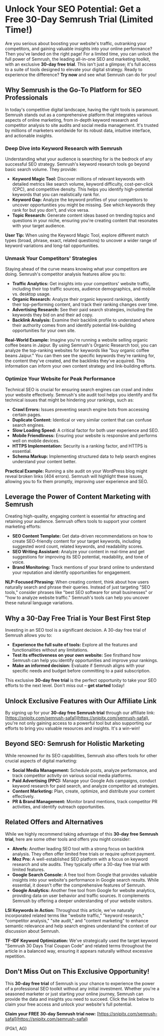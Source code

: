 # Unlock Your SEO Potential: Get a Free 30-Day Semrush Trial (Limited Time!)

Are you serious about boosting your website's traffic, outranking your competitors, and gaining valuable insights into your online performance? Then you've landed on the right page! For a limited time, you can unlock the full power of Semrush, the leading all-in-one SEO and marketing toolkit, with an exclusive **30-day free trial**. This isn't just a glimpse; it's full access to a suite of tools designed to elevate your digital strategy. Ready to experience the difference? **Try now** and see what Semrush can do for you!

## Why Semrush is the Go-To Platform for SEO Professionals

In today's competitive digital landscape, having the right tools is paramount. Semrush stands out as a comprehensive platform that integrates various aspects of online marketing, from in-depth keyword research and competitor analysis to site audits and social media management. It's trusted by millions of marketers worldwide for its robust data, intuitive interface, and actionable insights.

### Deep Dive into Keyword Research with Semrush

Understanding what your audience is searching for is the bedrock of any successful SEO strategy. Semrush's keyword research tools go beyond basic search volume. They provide:

* **Keyword Magic Tool:** Discover millions of relevant keywords with detailed metrics like search volume, keyword difficulty, cost-per-click (CPC), and competitive density. This helps you identify high-potential keywords that you can realistically rank for.
* **Keyword Gap:** Analyze the keyword profiles of your competitors to uncover opportunities you might be missing. See which keywords they rank for but you don't, and vice versa.
* **Topic Research:** Generate content ideas based on trending topics and questions in your niche, ensuring you're creating content that resonates with your target audience.

**User Tip:** When using the Keyword Magic Tool, explore different match types (broad, phrase, exact, related questions) to uncover a wider range of keyword variations and long-tail opportunities.

### Unmask Your Competitors' Strategies

Staying ahead of the curve means knowing what your competitors are doing. Semrush's competitor analysis features allow you to:

* **Traffic Analytics:** Get insights into your competitors' website traffic, including their top traffic sources, audience demographics, and mobile vs. desktop usage.
* **Organic Research:** Analyze their organic keyword rankings, identify their top-performing content, and track their ranking changes over time.
* **Advertising Research:** See their paid search strategies, including the keywords they bid on and their ad copy.
* **Backlink Analysis:** Examine their backlink profile to understand where their authority comes from and identify potential link-building opportunities for your own site.

**Real-World Example:** Imagine you're running a website selling organic coffee beans in Jaipur. By using Semrush's Organic Research tool, you can analyze the top-ranking websites for keywords like "buy organic coffee beans Jaipur." You can then see the specific keywords they're ranking for, the content they've created, and the backlinks they've acquired. This information can inform your own content strategy and link-building efforts.

### Optimize Your Website for Peak Performance

Technical SEO is crucial for ensuring search engines can crawl and index your website effectively. Semrush's site audit tool helps you identify and fix technical issues that might be hindering your rankings, such as:

* **Crawl Errors:** Issues preventing search engine bots from accessing certain pages.
* **Duplicate Content:** Identical or very similar content that can confuse search engines.
* **Slow Loading Speed:** A critical factor for both user experience and SEO.
* **Mobile Friendliness:** Ensuring your website is responsive and performs well on mobile devices.
* **HTTPS Implementation:** Security is a ranking factor, and HTTPS is essential.
* **Schema Markup:** Implementing structured data to help search engines understand your content better.

**Practical Example:** Running a site audit on your WordPress blog might reveal broken links (404 errors). Semrush will highlight these issues, allowing you to fix them promptly, improving user experience and SEO.

## Leverage the Power of Content Marketing with Semrush

Creating high-quality, engaging content is essential for attracting and retaining your audience. Semrush offers tools to support your content marketing efforts:

* **SEO Content Template:** Get data-driven recommendations on how to create SEO-friendly content for your target keywords, including suggested word count, related keywords, and readability scores.
* **SEO Writing Assistant:** Analyze your content in real-time and get suggestions for improving its SEO potential, readability, and tone of voice.
* **Brand Monitoring:** Track mentions of your brand online to understand your reputation and identify opportunities for engagement.

**NLP-Focused Phrasing:** When creating content, think about how users naturally search and phrase their queries. Instead of just targeting "SEO tools," consider phrases like "best SEO software for small businesses" or "how to analyze website traffic." Semrush's tools can help you uncover these natural language variations.

## Why a 30-Day Free Trial is Your Best First Step

Investing in an SEO tool is a significant decision. A 30-day free trial of Semrush allows you to:

* **Experience the full suite of tools:** Explore all the features and functionalities without any limitations.
* **Test its effectiveness on your own website:** See firsthand how Semrush can help you identify opportunities and improve your rankings.
* **Make an informed decision:** Evaluate if Semrush aligns with your specific needs and budget before committing to a paid subscription.

This exclusive **30-day free trial** is the perfect opportunity to take your SEO efforts to the next level. Don't miss out – **get started** today!

## Unlock Exclusive Features with Our Affiliate Link

By signing up for your **30-day free Semrush trial** through our affiliate link: [https://snipitx.com/semrush-safal](https://snipitx.com/semrush-safal), you're not only gaining access to a powerful tool but also supporting our efforts to bring you valuable resources and insights. It's a win-win!

## Beyond SEO: Semrush for Holistic Marketing

While renowned for its SEO capabilities, Semrush also offers tools for other crucial aspects of digital marketing:

* **Social Media Management:** Schedule posts, analyze performance, and track competitor activity on various social media platforms.
* **Paid Advertising (PPC):** Manage your Google Ads campaigns, conduct keyword research for paid search, and analyze competitor ad strategies.
* **Content Marketing:** Plan, create, optimize, and distribute your content effectively.
* **PR & Brand Management:** Monitor brand mentions, track competitor PR activities, and identify outreach opportunities.

## Related Offers and Alternatives

While we highly recommend taking advantage of this **30-day free Semrush trial**, here are some other tools and offers you might consider:

* **Ahrefs:** Another leading SEO tool with a strong focus on backlink analysis. They often offer limited free trials or require upfront payment.
* **Moz Pro:** A well-established SEO platform with a focus on keyword research and site audits. They typically offer a 30-day free trial with limited features.
* **Google Search Console:** A free tool from Google that provides valuable insights into your website's performance in Google search results. While essential, it doesn't offer the comprehensive features of Semrush.
* **Google Analytics:** Another free tool from Google for website analytics, providing data on user behavior and traffic sources. It complements Semrush by offering a deeper understanding of your website visitors.

**LSI Keywords in Action:** Throughout this article, we've naturally incorporated related terms like "website traffic," "keyword research," "competitor analysis," "site audit," and "content marketing" to enhance semantic relevance and help search engines understand the context of our discussion about Semrush.

**TF-IDF Keyword Optimization:** We've strategically used the target keyword "Semrush 30 Days Trial Coupan Code" and related terms throughout the article in a balanced way, ensuring it appears naturally without excessive repetition.

## Don't Miss Out on This Exclusive Opportunity!

This **30-day free trial** of Semrush is your chance to experience the power of a professional SEO toolkit without any initial investment. Whether you're a seasoned marketer or just starting your online journey, Semrush can provide the data and insights you need to succeed. Click the link below to claim your free access and unlock your website's full potential.

**Claim your FREE 30-day Semrush trial now:** [https://snipitx.com/semrush-safal](https://snipitx.com/semrush-safal)

(PGk1, AG)